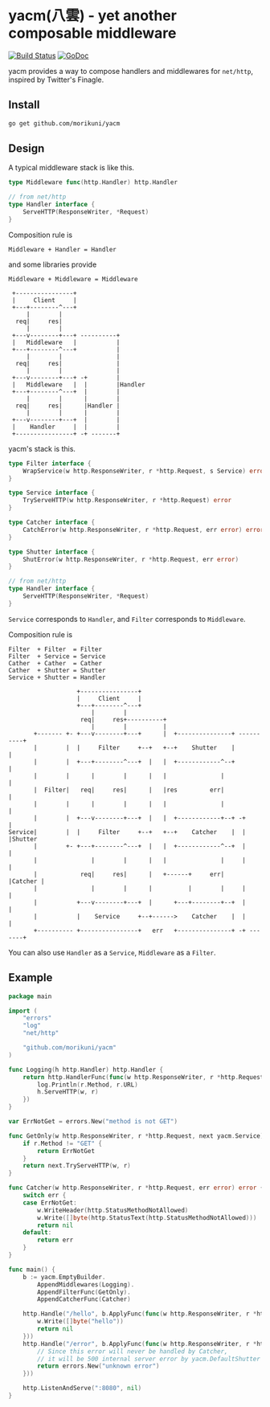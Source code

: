 # yacm(八雲) - yet another composable middleware

[![Build Status](https://travis-ci.org/morikuni/yacm.svg?branch=master)](https://travis-ci.org/morikuni/yacm)
[![GoDoc](https://godoc.org/github.com/morikuni/yacm?status.svg)](https://godoc.org/github.com/morikuni/yacm)

yacm provides a way to compose handlers and middlewares for `net/http`, inspired by Twitter's Finagle.

## Install

```sh
go get github.com/morikuni/yacm
```

## Design

A typical middleware stack is like this.

```go
type Middleware func(http.Handler) http.Handler

// from net/http
type Handler interface {
	ServeHTTP(ResponseWriter, *Request)
}
```

Composition rule is

```
Middleware + Handler = Handler
```

and some libraries provide

```
Middleware + Middleware = Middleware
```

```
 +----------------+
 |     Client     |
 +---+--------^---+
     |        |
  req|     res|
     |        |
 +---v--------+---+ ----------+
 |   Middleware   |           |
 +---+--------^---+           |
     |        |               |
  req|     res|               |
     |        |               |
 +---v--------+---+ -+        |
 |   Middleware   |  |        |Handler
 +---+--------^---+  |        |
     |        |      |        |
  req|     res|      |Handler |
     |        |      |        |
 +---v--------+---+  |        |
 |    Handler     |  |        |
 +----------------+ -+ -------+
```

yacm's stack is this.

```go
type Filter interface {
	WrapService(w http.ResponseWriter, r *http.Request, s Service) error
}

type Service interface {
	TryServeHTTP(w http.ResponseWriter, r *http.Request) error
}

type Catcher interface {
	CatchError(w http.ResponseWriter, r *http.Request, err error) error
}

type Shutter interface {
	ShutError(w http.ResponseWriter, r *http.Request, err error)
}

// from net/http
type Handler interface {
	ServeHTTP(ResponseWriter, *Request)
}
```

`Service` corresponds to `Handler`, and `Filter` corresponds to `Middleware`.

Composition rule is

```
Filter  + Filter  = Filter
Filter  + Service = Service
Cather  + Cather  = Cather
Cather  + Shutter = Shutter
Service + Shutter = Handler
```

```
                   +----------------+
                   |     Client     |
                   +---+--------^---+
                       |        |
                    req|     res+----------+
                       |        |          |
       +------- +- +---v--------+---+      |  +---------------+ ----------+
       |        |  |     Filter     +--+   +--+    Shutter    |           |
       |        |  +---+--------^---+  |   |  +------------^--+           |
       |        |      |        |      |   |               |              |
       |  Filter|   req|     res|      |   |res         err|              |
       |        |      |        |      |   |               |              |
       |        |  +---v--------+---+  |   |  +------------+--+ -+        |
Service|        |  |     Filter     +--+   +--+    Catcher    |  |        |Shutter
       |        +- +---+--------^---+  |   |  +------------^--+  |        |
       |               |        |      |   |               |     |        |
       |            req|     res|      |   +------+     err|     |Catcher |
       |               |        |      |          |        |     |        |
       |           +---v--------+---+  |      +---+--------+--+  |        |
       |           |    Service     +--+------>    Catcher    |  |        |
       +---------- +----------------+   err   +---------------+ -+ -------+
```

You can also use `Handler` as a `Service`, `Middleware` as a `Filter`.

## Example

```go
package main

import (
	"errors"
	"log"
	"net/http"

	"github.com/morikuni/yacm"
)

func Logging(h http.Handler) http.Handler {
	return http.HandlerFunc(func(w http.ResponseWriter, r *http.Request) {
		log.Println(r.Method, r.URL)
		h.ServeHTTP(w, r)
	})
}

var ErrNotGet = errors.New("method is not GET")

func GetOnly(w http.ResponseWriter, r *http.Request, next yacm.Service) error {
	if r.Method != "GET" {
		return ErrNotGet
	}
	return next.TryServeHTTP(w, r)
}

func Catcher(w http.ResponseWriter, r *http.Request, err error) error {
	switch err {
	case ErrNotGet:
		w.WriteHeader(http.StatusMethodNotAllowed)
		w.Write([]byte(http.StatusText(http.StatusMethodNotAllowed)))
		return nil
	default:
		return err
	}
}

func main() {
	b := yacm.EmptyBuilder.
		AppendMiddlewares(Logging).
		AppendFilterFunc(GetOnly).
		AppendCatcherFunc(Catcher)

	http.Handle("/hello", b.ApplyFunc(func(w http.ResponseWriter, r *http.Request) error {
		w.Write([]byte("hello"))
		return nil
	}))
	http.Handle("/error", b.ApplyFunc(func(w http.ResponseWriter, r *http.Request) error {
		// Since this error will never be handled by Catcher,
		// it will be 500 internal server error by yacm.DefaultShutter
		return errors.New("unknown error")
	}))

	http.ListenAndServe(":8080", nil)
}
```


